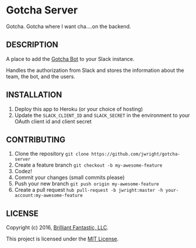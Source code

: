 Gotcha Server
=================

Gotcha. Gotcha where I want cha....on the backend.

## DESCRIPTION

A place to add the [Gotcha Bot](http://github.com/jwright/gotcha-bot) to your Slack instance.

Handles the authorization from Slack and stores the information about the team, the bot, and the users.

## INSTALLATION

1. Deploy this app to Heroku (or your choice of hosting)
1. Update the `SLACK_CLIENT_ID` and `SLACK_SECRET` in the environment to your OAuth client id and client secret

## CONTRIBUTING

1. Clone the repository `git clone https://github.com/jwright/gotcha-server`
1. Create a feature branch `git checkout -b my-awesome-feature`
1. Codez!
1. Commit your changes (small commits please)
1. Push your new branch `git push origin my-awesome-feature`
1. Create a pull request `hub pull-request -b jwright:master -h your-account:my-awesome-feature`

## LICENSE

Copyright (c) 2016, [Brilliant Fantastic, LLC](http://brilliantfantastic.com).

This project is licensed under the [MIT License](LICENSE.md).
